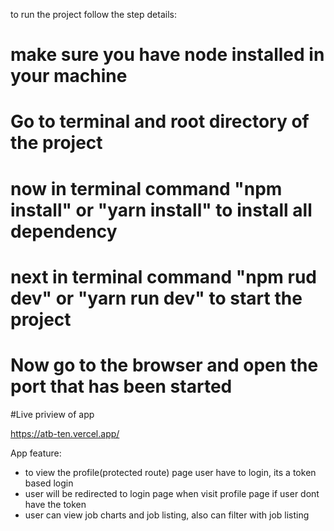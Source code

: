 to run the project follow the step details:

# make sure you have node installed in your machine
# Go to terminal and root directory of the project 
# now in terminal command "npm install" or "yarn install" to install all dependency
# next in terminal command "npm rud dev" or "yarn run dev" to start the project
# Now go to the browser and open the port that has been started




#Live priview of app

https://atb-ten.vercel.app/



App feature:
* to view the profile(protected route) page user have to login, its a token based login
* user will be redirected to login page when visit profile page if user dont have the token
* user can view job charts and job listing, also can filter with job listing